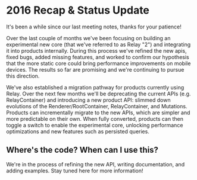 # 2016 Recap & Status Update

It's been a while since our last meeting notes, thanks for your patience!

Over the last couple of months we've been focusing on building an experimental new core (that we've referred to as Relay "2") and integrating it into products internally. During this process we've refined the new apis, fixed bugs, added missing features, and worked to confirm our hypothesis that the more static core could bring performance improvements on mobile devices. The results so far are promising and we're continuing to pursue this direction.

We've also established a migration pathway for products currently using Relay. Over the next few months we'll be deprecating the current APIs (e.g. RelayContainer) and introducing a new product API: slimmed down evolutions of the Renderer/RootContainer, RelayContainer, and Mutations. Products can incrementally migrate to the new APIs, which are simpler and more predictable on their own. When fully converted, products can then toggle a switch to enable the experimental core, unlocking performance optimizations and new features such as persisted queries. 

## Where's the code? When can I use this?

We're in the process of refining the new API, writing documentation, and adding examples. Stay tuned here for more information!

